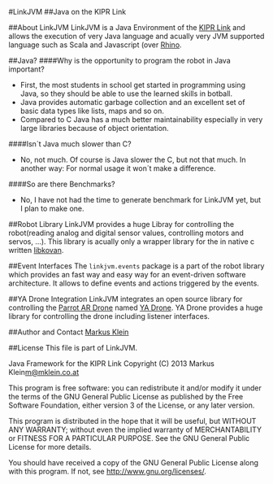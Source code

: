 #LinkJVM 
##Java on the KIPR Link

##About LinkJVM
LinkJVM is a Java Environment of the [KIPR Link](http://www.kipr.org/products/link/) and allows the execution of very Java language and acually very JVM supported language such as Scala and Javascript (over [Rhino](https://developer.mozilla.org/en/docs/Rhino).

##Java?
####Why is the opportunity to program the robot in Java important?
+ First, the most students in school get started in programming using Java, so they should be able to use the learned skills in botball.
+ Java provides automatic garbage collection and an excellent set of basic data types like lists, maps and so on.
+ Compared to C Java has a much better maintainability especially in very large libraries because of object orientation.

####Isn´t Java much slower than C?
+ No, not much. Of course is Java slower the C, but not that much. In another way: For normal usage it won´t make a difference.

####So are there Benchmarks?
+ No, I have not had the time to generate benchmark for LinkJVM yet, but I plan to make one.

##Robot Library
LinkJVM provides a huge Libray for controlling the robot(reading analog and digital sensor values, controlling motors and servos, ...). This library is acually only a wrapper library for the in native c written [libkovan](https://github.com/kipr/libkovan).

##Event Interfaces
The `linkjvm.events` package is a part of the robot library which provides an fast way and easy way for an event-driven software architecture. It allows to define events and actions triggered by the events.

##YA Drone Integration 
LinkJVM integrates an open source library for controlling the [Parrot AR Drone](http://ardrone2.parrot.com/) named [YA Drone](https://github.com/MahatmaX/YADrone). YA Drone provides a huge library for controlling the drone including listener interfaces.

##Author and Contact
[Markus Klein](https://mklein.co.at)

##License 
This file is part of LinkJVM.

Java Framework for the KIPR Link
Copyright (C) 2013 Markus Klein<m@mklein.co.at>

This program is free software: you can redistribute it and/or modify
it under the terms of the GNU General Public License as published by
the Free Software Foundation, either version 3 of the License, or
any later version.
 
This program is distributed in the hope that it will be useful,
but WITHOUT ANY WARRANTY; without even the implied warranty of
MERCHANTABILITY or FITNESS FOR A PARTICULAR PURPOSE. See the
GNU General Public License for more details.

You should have received a copy of the GNU General Public License
along with this program. If not, see <http://www.gnu.org/licenses/>.
